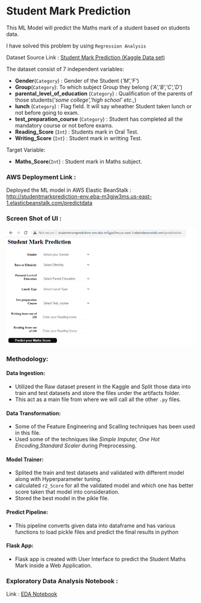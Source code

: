 # Student Mark Prediction

This ML Model will predict the Maths mark of a student based on students data.

I have solved this problem by using `Regression Analysis`

Dataset Source Link : <a href="https://www.kaggle.com/datasets/whenamancodes/students-performance-in-exams" target="_blank">Student Mark Prediction (Kaggle Data set)</a>

The dataset consist of 7 independent variables:

 *  **Gender**(`Category`) : Gender of the Student (*'M','F'*)
 * **Group**(`Category`): To which subject Group they belong (*'A','B','C','D'*)
 * **parental_level_of_education** (`Category`) : Qualification of the parents of those students(*'some college','high school' etc.,*)
 * **lunch** (`Category`) : Flag field. It will say wheather Student taken lunch or not before going to exam.
 * **test_preparation_course** (`Category`) : Student has completed all the mandatory course or not before exams.
 * **Reading_Score** (`Int`) : Students mark in Oral Test.
 * **Writing_Score** (`Int`) : Student mark in writting Test.

Target Variable:

* **Maths_Score**(`Int`) : Student mark in Maths subject.



### AWS Deployment Link :

Deployed the ML model in AWS Elastic BeanStalk :  http://studentmarkprediction-env.eba-m3gjw3ms.us-east-1.elasticbeanstalk.com/predictdata

### Screen Shot of UI :

![Screen Shot of UI.](Images/Student%20Mark%20Prediction%20UI_Page.png)

### Methodology:


#### Data Ingestion:
*  Utilized the Raw dataset present in the Kaggle and Split those data into train and test datasets and store the files under the artifacts folder.
* This act as a main file from where we will call all the other `.py` files.
#### Data Transformation:
* Some of the Feature Engineering and Scalling techniques has been used in this file.
* Used some of the techniques like *Simple Imputer, One Hot Encoding,Standard Scaler* during Preprocessing.
#### Model Trainer:
* Splited the train and test datasets and validated with different model along with Hyperparameter tuning.
* calculated `r2_Score` for all the validated model and which one has better score taken that model into consideration.
* Stored the best model in the pikle file.
#### Predict Pipeline:
 * This pipeline converts given data into dataframe and has various functions to load pickle files and predict the final results in python
#### Flask App:
  * Flask app is created with User Interface to predict the Student Maths Mark inside a Web Application.

### Exploratory Data Analysis Notebook :

Link : <a href="mlproject/notebook/EDA STUDENT PERFORMANCE.ipynb" target="_blank">EDA Notebook</a>
